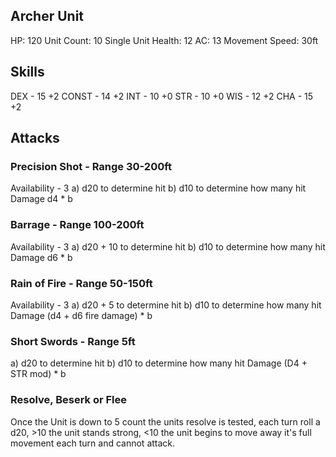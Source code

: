 ## Archer Unit
HP: 120
Unit Count: 10
Single Unit Health: 12
AC: 13
Movement Speed: 30ft

## Skills
DEX - 15    +2
CONST - 14  +2
INT - 10    +0
STR - 10    +0
WIS - 12    +2
CHA - 15    +2

## Attacks
### Precision Shot - Range 30-200ft
Availability - 3
a) d20 to determine hit
b) d10 to determine how many hit
Damage d4 * b


### Barrage - Range 100-200ft
Availability - 3
a) d20 + 10 to determine hit
b) d10 to determine how many hit
Damage d6 * b

### Rain of Fire - Range 50-150ft
Availability - 3
a) d20 + 5 to determine hit
b) d10 to determine how many hit
Damage (d4 + d6 fire damage) * b

### Short Swords - Range 5ft
a) d20 to determine hit
b) d10 to determine how many hit
Damage (D4 + STR mod) * b

### Resolve, Beserk or Flee
Once the Unit is down to 5 count the units resolve is tested, each turn roll a d20, >10 the unit stands strong, <10 the unit begins to move away it's full movement each turn and cannot attack.
